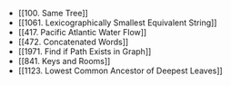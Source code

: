 - [[100. Same Tree]]
- [[1061. Lexicographically Smallest Equivalent String]]
- [[417. Pacific Atlantic Water Flow]]
- [[472. Concatenated Words]]
- [[1971. Find if Path Exists in Graph]]
- [[841. Keys and Rooms]]
- [[1123. Lowest Common Ancestor of Deepest Leaves]]